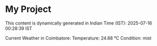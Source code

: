 # My Project

This content is dynamically generated in Indian Time (IST): 2025-07-16 00:28:39 IST


Current Weather in Coimbatore:
Temperature: 24.88 °C
Condition: mist
